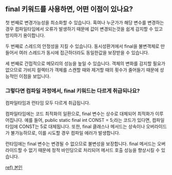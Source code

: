 ## final 키워드를 사용하면, 어떤 이점이 있나요?

첫 번째로 변경가능성을 최소화할 수 있습니다. 혹여나 누군가가 해당 변수를 변경하는 경우 컴파일타임에서 오류가 발생하기 때문에 값이 변경되는것을 쉽게 감지할 수 있고 방지하기 용이합니다.

두 번째로 스레드의 안정성을 지킬 수 있습니다. 동시성환겨에서 final을 불변객체로 만들어서 여러 스레드가 동시에 접근하더라도 동일한값을 보장받을 수 있습니다.

세 번째로 간접적으로 메모리의 성능을 높일 수 있습니다. 객체의 변화를 감지할 필요가 없으므로 가비지 컬렉터가 객체를 스캔할 때와 제거할 때의 횟수가 줄어들기 때문에 성능적인 이점을 보입니다.

### 그렇다면 컴파일 과정에서, final 키워드는 다르게 취급되나요?

컴파일타임과 런타임 모두 다르게 취급됩니다.

컴파일타임에는 코드 최적화의 일환으로, final 변수는 상수로 대체되어 최적화가 이루어집니다. 예를 들어, public static final int CONST = 5;라는 코드가 있다면, 컴파일 타임에 CONST는 5로 대체됩니다. 또한, final 클래스나 메서드는 상속이나 오버라이드가 불가능하므로, 이를 시도할 경우 컴파일 에러가 발생합니다.

런타임에는 final 변수는 변경될 수 없으므로 불변성을 보장합니다. final 메서드는 오버라이드할 수 없기 때문에 정적 바인딩으로 처리되어 메서드 호출 성능을 향상시킬 수 있습니다.

[ref) 본인](https://velog.io/@sin_0/Java-Final%EC%9D%84-%EC%82%AC%EC%9A%A9%ED%95%98%EB%8A%94-%EC%9D%B4%EC%9C%A0)

